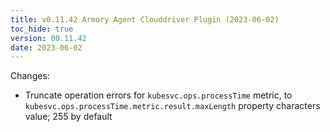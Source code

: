 ```yaml
---
title: v0.11.42 Armory Agent Clouddriver Plugin (2023-06-02)
toc_hide: true
version: 00.11.42
date: 2023-06-02
---
```


Changes:
- Truncate operation errors for `kubesvc.ops.processTime` metric, to `kubesvc.ops.processTime.metric.result.maxLength` property characters value; 255 by default
